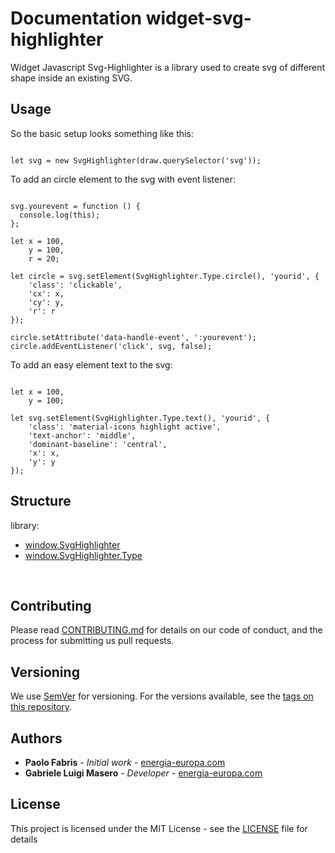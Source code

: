 # Documentation widget-svg-highlighter

Widget Javascript Svg-Highlighter is a library used to create svg of different shape inside an existing SVG.

## Usage

So the basic setup looks something like this:

```

let svg = new SvgHighlighter(draw.querySelector('svg'));

```

To add an circle element to the svg with event listener:

```

svg.yourevent = function () {
  console.log(this);
};

let x = 100,
    y = 100,
    r = 20;

let circle = svg.setElement(SvgHighlighter.Type.circle(), 'yourid', {
    'class': 'clickable',
    'cx': x,
    'cy': y,
    'r': r
});

circle.setAttribute('data-handle-event', ':yourevent');
circle.addEventListener('click', svg, false);

```

To add an easy element text to the svg:

```

let x = 100,
    y = 100;

let svg.setElement(SvgHighlighter.Type.text(), 'yourid', {
    'class': 'material-icons highlight active',
    'text-anchor': 'middle',
    'dominant-baseline': 'central',
    'x': x,
    'y': y
});

```

## Structure

library:
- [window.SvgHighlighter](https://github.com/energia-source/widget-svg-highlighter/tree/main/lib#class-windownsvghighlighter-usable-methods)
- [window.SvgHighlighter.Type](https://github.com/energia-source/widget-svg-highlighter/tree/main/lib#class-windownsvghighlightertype-usable-methods)

<br>

## Contributing

Please read [CONTRIBUTING.md](https://github.com/energia-source/widget-svg-highlighter/blob/main/CONTRIBUTING.md) for details on our code of conduct, and the process for submitting us pull requests.

## Versioning

We use [SemVer](https://semver.org/) for versioning. For the versions available, see the [tags on this repository](https://github.com/energia-source/widget-svg-highlighter/tags). 

## Authors

* **Paolo Fabris** - *Initial work* - [energia-europa.com](https://www.energia-europa.com/)
* **Gabriele Luigi Masero** - *Developer* - [energia-europa.com](https://www.energia-europa.com/)

## License

This project is licensed under the MIT License - see the [LICENSE](LICENSE) file for details